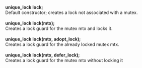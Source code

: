 **unique_lock lock;**  <br>
Default constructor; creates a lock not associated with a mutex.<br><br>
**unique_lock lock(mtx);**<br>
Creates a lock guard for the mutex mtx and locks it. <br><br>
**unique_lock lock(mtx, adopt_lock);**<br>
Creates a lock guard for the already locked mutex mtx.<br> <br>
**unique_lock lock(mtx, defer_lock);** <br>
 Creates a lock guard for the mutex mtx without locking it<br><br>

